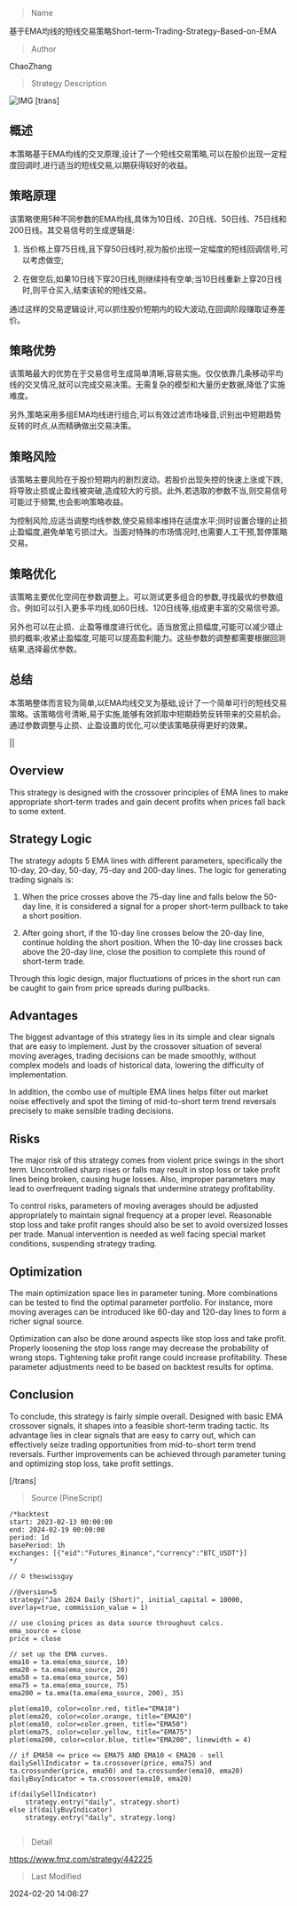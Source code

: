 
> Name

基于EMA均线的短线交易策略Short-term-Trading-Strategy-Based-on-EMA

> Author

ChaoZhang

> Strategy Description

![IMG](https://www.fmz.com/upload/asset/16468e1775ca361bdd4.png)
[trans]
## 概述

本策略基于EMA均线的交叉原理,设计了一个短线交易策略,可以在股价出现一定程度回调时,进行适当的短线交易,以期获得较好的收益。

## 策略原理

该策略使用5种不同参数的EMA均线,具体为10日线、20日线、50日线、75日线和200日线。其交易信号的生成逻辑是:

1. 当价格上穿75日线,且下穿50日线时,视为股价出现一定幅度的短线回调信号,可以考虑做空;

2. 在做空后,如果10日线下穿20日线,则继续持有空单;当10日线重新上穿20日线时,则平仓买入,结束该轮的短线交易。

通过这样的交易逻辑设计,可以抓住股价短期内的较大波动,在回调阶段赚取证券差价。

## 策略优势

该策略最大的优势在于交易信号生成简单清晰,容易实施。仅仅依靠几条移动平均线的交叉情况,就可以完成交易决策。无需复杂的模型和大量历史数据,降低了实施难度。

另外,策略采用多组EMA均线进行组合,可以有效过滤市场噪音,识别出中短期趋势反转的时点,从而精确做出交易决策。

## 策略风险

该策略主要风险在于股价短期内的剧烈波动。若股价出现失控的快速上涨或下跌,将导致止损或止盈线被突破,造成较大的亏损。此外,若选取的参数不当,则交易信号可能过于频繁,也会影响策略收益。

为控制风险,应适当调整均线参数,使交易频率维持在适度水平;同时设置合理的止损止盈幅度,避免单笔亏损过大。当面对特殊的市场情况时,也需要人工干预,暂停策略交易。

## 策略优化

该策略主要优化空间在参数调整上。可以测试更多组合的参数,寻找最优的参数组合。例如可以引入更多平均线,如60日线、120日线等,组成更丰富的交易信号源。

另外也可以在止损、止盈等维度进行优化。适当放宽止损幅度,可能可以减少错止损的概率;收紧止盈幅度,可能可以提高盈利能力。这些参数的调整都需要根据回测结果,选择最优参数。

## 总结

本策略整体而言较为简单,以EMA均线交叉为基础,设计了一个简单可行的短线交易策略。该策略信号清晰,易于实施,能够有效抓取中短期趋势反转带来的交易机会。通过参数调整与止损、止盈设置的优化,可以使该策略获得更好的效果。

||

## Overview

This strategy is designed with the crossover principles of EMA lines to make appropriate short-term trades and gain decent profits when prices fall back to some extent.

## Strategy Logic  

The strategy adopts 5 EMA lines with different parameters, specifically the 10-day, 20-day, 50-day, 75-day and 200-day lines. The logic for generating trading signals is:

1. When the price crosses above the 75-day line and falls below the 50-day line, it is considered a signal for a proper short-term pullback to take a short position.

2. After going short, if the 10-day line crosses below the 20-day line, continue holding the short position. When the 10-day line crosses back above the 20-day line, close the position to complete this round of short-term trade.

Through this logic design, major fluctuations of prices in the short run can be caught to gain from price spreads during pullbacks.

## Advantages

The biggest advantage of this strategy lies in its simple and clear signals that are easy to implement. Just by the crossover situation of several moving averages, trading decisions can be made smoothly, without complex models and loads of historical data, lowering the difficulty of implementation.

In addition, the combo use of multiple EMA lines helps filter out market noise effectively and spot the timing of mid-to-short term trend reversals precisely to make sensible trading decisions.

## Risks  

The major risk of this strategy comes from violent price swings in the short term. Uncontrolled sharp rises or falls may result in stop loss or take profit lines being broken, causing huge losses. Also, improper parameters may lead to overfrequent trading signals that undermine strategy profitability.

To control risks, parameters of moving averages should be adjusted appropriately to maintain signal frequency at a proper level. Reasonable stop loss and take profit ranges should also be set to avoid oversized losses per trade. Manual intervention is needed as well facing special market conditions, suspending strategy trading.

## Optimization  

The main optimization space lies in parameter tuning. More combinations can be tested to find the optimal parameter portfolio. For instance, more moving averages can be introduced like 60-day and 120-day lines to form a richer signal source.

Optimization can also be done around aspects like stop loss and take profit. Properly loosening the stop loss range may decrease the probability of wrong stops. Tightening take profit range could increase profitability. These parameter adjustments need to be based on backtest results for optima.

## Conclusion

To conclude, this strategy is fairly simple overall. Designed with basic EMA crossover signals, it shapes into a feasible short-term trading tactic. Its advantage lies in clear signals that are easy to carry out, which can effectively seize trading opportunities from mid-to-short term trend reversals. Further improvements can be achieved through parameter tuning and optimizing stop loss, take profit settings.

[/trans]



> Source (PineScript)

``` pinescript
/*backtest
start: 2023-02-13 00:00:00
end: 2024-02-19 00:00:00
period: 1d
basePeriod: 1h
exchanges: [{"eid":"Futures_Binance","currency":"BTC_USDT"}]
*/

// © theswissguy

//@version=5
strategy("Jan 2024 Daily (Short)", initial_capital = 10000, overlay=true, commission_value = 1)

// use closing prices as data source throughout calcs.
ema_source = close
price = close

// set up the EMA curves.
ema10 = ta.ema(ema_source, 10)
ema20 = ta.ema(ema_source, 20)
ema50 = ta.ema(ema_source, 50)
ema75 = ta.ema(ema_source, 75)
ema200 = ta.ema(ta.ema(ema_source, 200), 35)

plot(ema10, color=color.red, title="EMA10")
plot(ema20, color=color.orange, title="EMA20")
plot(ema50, color=color.green, title="EMA50")
plot(ema75, color=color.yellow, title="EMA75")
plot(ema200, color=color.blue, title="EMA200", linewidth = 4)

// if EMA50 <= price <= EMA75 AND EMA10 < EMA20 - sell
dailySellIndicator = ta.crossover(price, ema75) and ta.crossunder(price, ema50) and ta.crossunder(ema10, ema20) 
dailyBuyIndicator = ta.crossover(ema10, ema20)

if(dailySellIndicator)
    strategy.entry("daily", strategy.short)
else if(dailyBuyIndicator)
    strategy.entry("daily", strategy.long)


```

> Detail

https://www.fmz.com/strategy/442225

> Last Modified

2024-02-20 14:06:27
